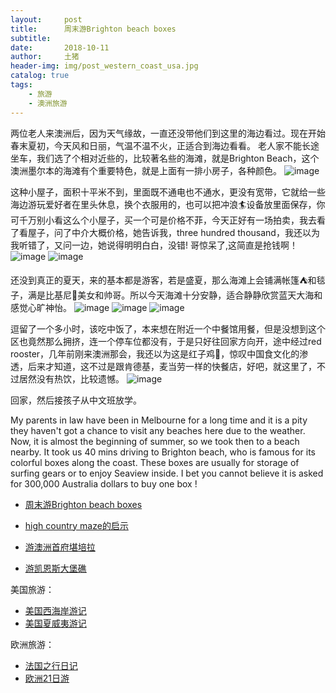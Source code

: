 ```yaml
---
layout:     post
title:      周末游Brighton beach boxes
subtitle:   
date:       2018-10-11
author:     土猪
header-img: img/post_western_coast_usa.jpg
catalog: true
tags:
    - 旅游
    - 澳洲旅游
---
```


两位老人来澳洲后，因为天气缘故，一直还没带他们到这里的海边看过。现在开始春末夏初，今天风和日丽，气温不温不火，正适合到海边看看。 老人家不能长途坐车，我们选了个相对近些的，比较著名些的海滩，就是Brighton Beach，这个澳洲墨尔本的海滩有个重要特色，就是上面有一排小房子，各种颜色。
 ![image](https://img.esteem.ws/hnzsmawzl9.jpg)


这种小屋子，面积十平米不到，里面既不通电也不通水，更没有宽带，它就给一些海边游玩爱好者在里头休息，换个衣服用的，也可以把冲浪🏄设备放里面保存，你可千万别小看这么个小屋子，买一个可是价格不菲，今天正好有一场拍卖，我去看了看屋子，问了中介大概价格，她告诉我，three hundred thousand，我还以为我听错了，又问一边，她说得明明白白，没错! 哥惊呆了,这简直是抢钱啊！
 ![image](https://img.esteem.ws/gkf1lhayj5.jpg)
 ![image](https://img.esteem.ws/j8g4v69iea.jpg)


还没到真正的夏天，来的基本都是游客，若是盛夏，那么海滩上会铺满帐篷⛺和毯子，满是比基尼👙美女和帅哥。所以今天海滩十分安静，适合静静欣赏蓝天大海和感觉心旷神怡。
 ![image](https://img.esteem.ws/9z7v0aoxmz.jpg)
 ![image](https://img.esteem.ws/aog0epakqp.jpg)
 ![image](https://img.esteem.ws/rcqxmw0bgk.jpg)


逗留了一个多小时，该吃中饭了，本来想在附近一个中餐馆用餐，但是没想到这个区也竟然那么拥挤，连一个停车位都没有，于是只好往回家方向开，途中经过red rooster，几年前刚来澳洲那会，我还以为这是红子鸡🐔，惊叹中国食文化的渗透，后来才知道，这不过是跟肯德基，麦当劳一样的快餐店，好吧，就这里了，不过居然没有热饮，比较遗憾。
 ![image](https://img.esteem.ws/p16qrx50zt.jpg)


回家，然后接孩子从中文班放学。



My parents in law have been in Melbourne for a long time and it is a pity they haven't got a chance to visit any beaches here due to the weather. Now, it is almost the beginning of summer, so we took then to a beach nearby. It took us 40 mins driving to Brighton beach, who is famous for its colorful boxes along the coast.  These boxes are usually for storage of surfing gears or to enjoy Seaview inside.  I bet you cannot believe it is asked for 300,000 Australia dollars to buy one box !



- [周末游Brighton beach boxes](http://livinginau.life/2018/10/11/%E5%91%A8%E6%9C%AB%E6%B8%B8Brighton-beach-boxes/)
- 
  [high country maze的启示](http://livinginau.life/2018/02/16/high-country-maze%E7%9A%84%E5%90%AF%E7%A4%BA/)

- 
  [游澳洲首府堪培拉](http://livinginau.life/2018/01/16/%E6%B8%B8%E6%BE%B3%E6%B4%B2%E9%A6%96%E5%BA%9C%E5%A0%AA%E5%9F%B9%E6%8B%89/)

- [游凯恩斯大堡礁](http://livinginau.life/2018/01/10/%E6%B8%B8%E5%87%AF%E6%81%A9%E6%96%AF%E5%A4%A7%E5%A0%A1%E7%A4%81/)


美国旅游：

- [美国西海岸游记](http://livinginau.life/2017/10/11/%E7%BE%8E%E5%9B%BD%E8%A5%BF%E6%B5%B7%E5%B2%B8%E6%B8%B8%E8%AE%B0/)
- [美国夏威夷游记](http://livinginau.life/2020/01/31/%E7%BE%8E%E5%9B%BD%E5%A4%8F%E5%A8%81%E5%A4%B7%E6%B8%B8%E8%AE%B0/)


欧洲旅游：

- [法国之行日记](http://livinginau.life/2005/04/23/%E6%B3%95%E5%9B%BD%E4%B9%8B%E6%B8%B8/)
- [欧洲21日游](http://livinginau.life/2019/02/22/%E6%AC%A7%E6%B4%B221%E6%97%A5%E6%B8%B8%E5%87%86%E5%A4%87%E7%AF%87/)
